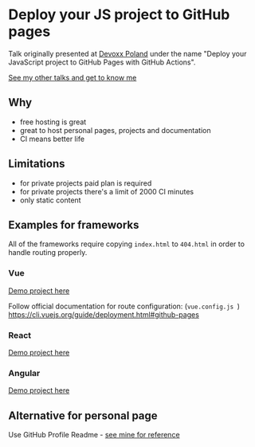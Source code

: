 # Deploy your JS project to GitHub pages

Talk originally presented at [Devoxx Poland](https://devoxx.pl/talk-details/?id=5194) under the name "Deploy your JavaScript project to GitHub Pages with GitHub Actions".

[See my other talks and get to know me](https://github.com/horosin)

## Why

- free hosting is great
- great to host personal pages, projects and documentation
- CI means better life

## Limitations

- for private projects paid plan is required
- for private projects there's a limit of 2000 CI minutes
- only static content

## Examples for frameworks

All of the frameworks require copying `index.html` to `404.html` in order to handle routing properly.

### Vue

[Demo project here](../pages-demo-vue)

Follow official documentation for route configuration: (`vue.config.js `)
https://cli.vuejs.org/guide/deployment.html#github-pages

### React

[Demo project here](../pages-demo-react)

### Angular

[Demo project here](../pages-demo-angular)


## Alternative for personal page

Use GitHub Profile Readme - [see mine for reference](https://github.com/horosin)
